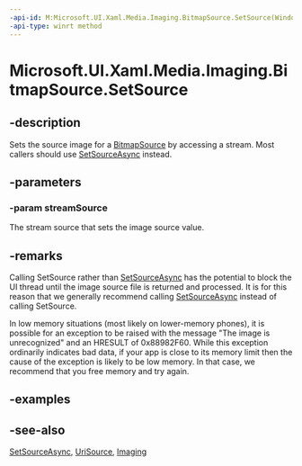 ```yaml
---
-api-id: M:Microsoft.UI.Xaml.Media.Imaging.BitmapSource.SetSource(Windows.Storage.Streams.IRandomAccessStream)
-api-type: winrt method
---
```


<!-- Method syntax
public void SetSource(Windows.Storage.Streams.IRandomAccessStream streamSource)
-->

# Microsoft.UI.Xaml.Media.Imaging.BitmapSource.SetSource

## -description
Sets the source image for a [BitmapSource](bitmapsource.md) by accessing a stream. Most callers should use [SetSourceAsync](bitmapsource_setsourceasync_1118221574.md) instead.

## -parameters
### -param streamSource
The stream source that sets the image source value.

## -remarks
Calling SetSource rather than [SetSourceAsync](bitmapsource_setsourceasync_1118221574.md) has the potential to block the UI thread until the image source file is returned and processed. It is for this reason that we generally recommend calling [SetSourceAsync](bitmapsource_setsourceasync_1118221574.md) instead of calling SetSource.

In low memory situations (most likely on lower-memory phones), it is possible for an exception to be raised with the message "The image is unrecognized" and an HRESULT of 0x88982F60. While this exception ordinarily indicates bad data, if your app is close to its memory limit then the cause of the exception is likely to be low memory. In that case, we recommend that you free memory and try again.

## -examples

## -see-also
[SetSourceAsync](bitmapsource_setsourceasync_1118221574.md), [UriSource](bitmapimage_urisource.md), [Imaging](/windows/uwp/audio-video-camera/imaging)
